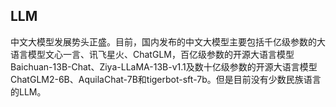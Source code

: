 ## LLM

中文大模型发展势头正盛。目前，国内发布的中文大模型主要包括千亿级参数的大语言模型文心一言、讯飞星火、ChatGLM，百亿级参数的开源大语言模型Baichuan-13B-Chat、Ziya-LLaMA-13B-v1.1及数十亿级参数的开源大语言模型ChatGLM2-6B、AquilaChat-7B和tigerbot-sft-7b。但是目前没有少数民族语言的LLM。

